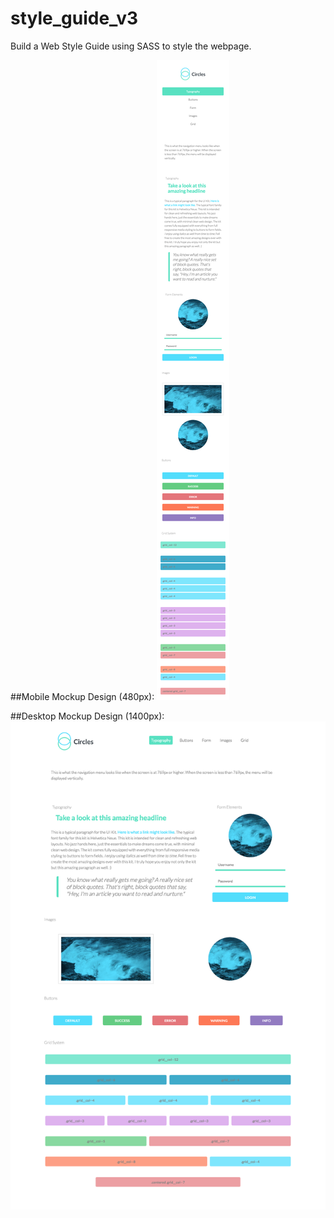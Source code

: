 # style_guide_v3
Build a Web Style Guide using SASS to style the webpage.

##Mobile Mockup Design (480px):
![alt text](https://github.com/hnbvt24/style_guide_v3/blob/master/mockups/mobile480px_mockup.png)

##Desktop Mockup Design (1400px):
![alt text](https://github.com/hnbvt24/style_guide_v3/blob/master/mockups/desktop1400px_mockup.png)
